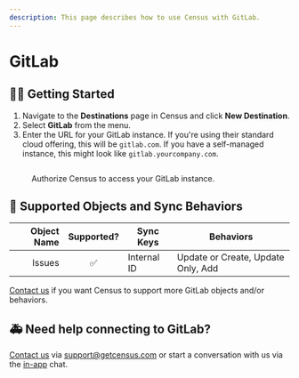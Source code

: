 ```yaml
---
description: This page describes how to use Census with GitLab.
---
```


# GitLab

## 🏃‍♀️ Getting Started

1. Navigate to the **Destinations** page in Census and click **New Destination**.
2. Select **GitLab** from the menu.
3. Enter the URL for your GitLab instance. If you're using their standard cloud offering, this will be `gitlab.com`. If you have a self-managed instance, this might look like `gitlab.yourcompany.com`.

<figure><img src="../.gitbook/assets/gitlab.png" alt=""><figcaption><p>Authorize Census to access your GitLab instance.</p></figcaption></figure>

## 🔀 Supported Objects and Sync Behaviors <a href="#supported-objects-and-sync-behaviors" id="supported-objects-and-sync-behaviors"></a>

| **Object Name** | **Supported?** | **Sync Keys**  | **Behaviors**                      |
| --------------: | :------------: | ---------------- |------------------------------------|
| Issues | ✅ | Internal ID | Update or Create, Update Only, Add |

[Contact us](mailto:support@getcensus.com) if you want Census to support more GitLab objects and/or behaviors.

## 🚑 Need help connecting to GitLab?

[Contact us](mailto:support@getcensus.com) via support@getcensus.com or start a conversation with us via the [in-app](https://app.getcensus.com) chat.
